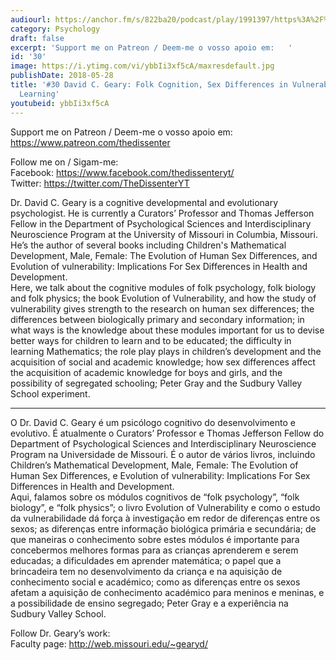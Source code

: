 ```yaml
---
audiourl: https://anchor.fm/s/822ba20/podcast/play/1991397/https%3A%2F%2Fd3ctxlq1ktw2nl.cloudfront.net%2Fproduction%2F2018-11-27%2F7600380-44100-2-1fa91aa0b3b07.mp3
category: Psychology
draft: false
excerpt: 'Support me on Patreon / Deem-me o vosso apoio em:   '
id: '30'
image: https://i.ytimg.com/vi/ybbIi3xf5cA/maxresdefault.jpg
publishDate: 2018-05-28
title: '#30 David C. Geary: Folk Cognition, Sex Differences in Vulnerability, Children''s
  Learning'
youtubeid: ybbIi3xf5cA
---
```

<div class="timelinks">

Support me on Patreon / Deem-me o vosso apoio em:   
https://www.patreon.com/thedissenter

Follow me on / Sigam-me:  
Facebook: https://www.facebook.com/thedissenteryt/  
Twitter: https://twitter.com/TheDissenterYT

Dr. David C. Geary is a cognitive developmental and evolutionary psychologist. He is currently a Curators’ Professor and Thomas Jefferson Fellow in the Department of Psychological Sciences and Interdisciplinary Neuroscience Program at the University of Missouri in Columbia, Missouri. He’s the author of several books including Children's Mathematical Development, Male, Female: The Evolution of Human Sex Differences, and Evolution of vulnerability: Implications For Sex Differences in Health and Development.   
Here, we talk about the cognitive modules of folk psychology, folk biology and folk physics; the book Evolution of Vulnerability, and how the study of vulnerability gives strength to the research on human sex differences; the differences between biologically primary and secondary information; in what ways is the knowledge about these modules important for us to devise better ways for children to learn and to be educated; the difficulty in learning Mathematics; the role play plays in children’s development and the acquisition of social and academic knowledge; how sex differences affect the acquisition of academic knowledge for boys and girls, and the possibility of segregated schooling; Peter Gray and the Sudbury Valley School experiment.

---

O Dr. David C. Geary é um psicólogo cognitivo do desenvolvimento e evolutivo. É atualmente o Curators’ Professor e Thomas Jefferson Fellow do Department of Psychological Sciences and Interdisciplinary Neuroscience Program na Universidade de Missouri. É o autor de vários livros, incluindo Children’s Mathematical Development, Male, Female: The Evolution of Human Sex Differences, e Evolution of vulnerability: Implications For Sex Differences in Health and Development.    
Aqui, falamos sobre os módulos cognitivos de “folk psychology”, “folk biology”, e “folk physics”; o livro Evolution of Vulnerability e como o estudo da vulnerabilidade dá força à investigação em redor de diferenças entre os sexos; as diferenças entre informação biológica primária e secundária; de que maneiras o conhecimento sobre estes módulos é importante para concebermos melhores formas para as crianças aprenderem e serem educadas; a dificuldades em aprender matemática; o papel que a brincadeira tem no desenvolvimento da criança e na aquisição de conhecimento social e académico; como as diferenças entre os sexos afetam a aquisição de conhecimento académico para meninos e meninas, e a possibilidade de ensino segregado; Peter Gray e a experiência na Sudbury Valley School.

Follow Dr. Geary’s work:  
Faculty page: http://web.missouri.edu/~gearyd/</div>

